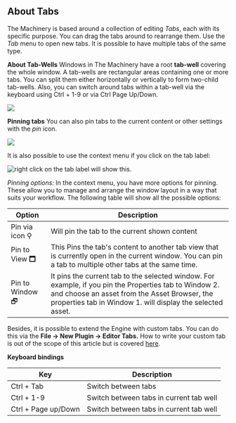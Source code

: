 ## About Tabs


The Machinery is based around a collection of editing *Tabs*, each with its specific purpose. You can drag the tabs around to rearrange them. Use the *Tab* menu to open new tabs. It is possible to have multiple tabs of the same type.

**About Tab-Wells** 
Windows in The Machinery have a root **tab-well** covering the whole window. A tab-wells are rectangular areas containing one or more tabs. You can split them either horizontally or vertically to form two-child tab-wells. Also, you can switch around tabs within a tab-well via the keyboard using Ctrl + 1-9 or via Ctrl Page Up/Down.

![](https://paper-attachments.dropbox.com/s_688CFE67758A45D845E788E6DA05448A2BCF730C2B07FEF2D06AB18D2C46F736_1608290650481_keyboard-record.gif)


**Pinning tabs**
You can also pin tabs to the current content or other settings with the *pin* icon.

![](https://paper-attachments.dropbox.com/s_688CFE67758A45D845E788E6DA05448A2BCF730C2B07FEF2D06AB18D2C46F736_1625427774726_image.png)


It is also possible to use the context menu if you click on the tab label:

![right click on the tab label will show this.](https://paper-attachments.dropbox.com/s_688CFE67758A45D845E788E6DA05448A2BCF730C2B07FEF2D06AB18D2C46F736_1625427822543_image.png)


*Pinning options:*
In the context menu, you have more options for pinning. These allow you to manage and arrange the window layout in a way that suits your workflow. The following table will show all the possible options:

| Option          | Description                                                  |
| --------------- | ------------------------------------------------------------ |
| Pin via icon ⚲  | Will pin the tab to the current shown content                |
| Pin to View 🗖   | This Pins the tab's content to another tab view that is currently open in the current window. You can pin a tab to multiple other tabs at the same time. |
| Pin to Window 🗗 | It pins the current tab to the selected window. For example, if you pin the Properties tab to Window 2. and choose an asset from the Asset Browser, the properties tab in Window 1. will display the selected asset. |

Besides, it is possible to extend the Engine with custom tabs. You can do this via the **File → New Plugin → Editor Tabs.** How to write your custom tab is out of the scope of this article but is covered [here](/extending_the_machinery/write-a-plugin.html).

**Keyboard bindings**

| Key                 | Description                             |
| ------------------- | --------------------------------------- |
| Ctrl + Tab          | Switch between tabs                     |
| Ctrl + 1-9          | Switch between tabs in current tab well |
| Ctrl + Page up/Down | Switch between tabs in current tab well |
